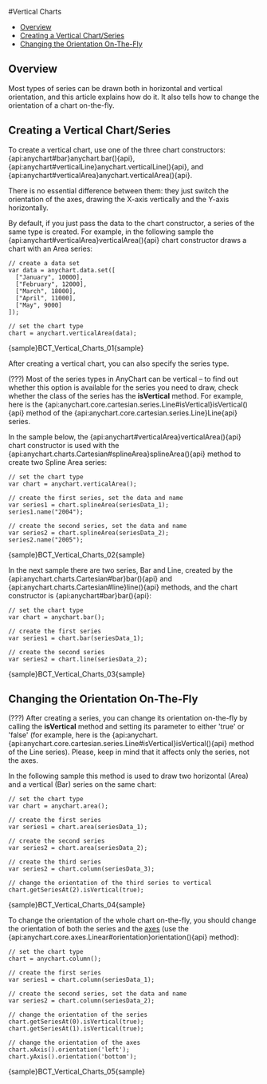 #Vertical Charts

* [Overview](#overview)
* [Creating a Vertical Chart/Series](#creating_a_vertical_chart_series)
* [Changing the Orientation On-The-Fly](#onthefly)

## Overview

Most types of series can be drawn both in horizontal and vertical orientation, and this article explains how do it. It also  tells how to change the orientation of a chart on-the-fly.

<a name='creating_a_vertical_chart_series'></a>
## Creating a Vertical Chart/Series

To create a vertical chart, use one of the three chart constructors: {api:anychart#bar}anychart.bar(){api}, {api:anychart#verticalLine}anychart.verticalLine(){api}, and {api:anychart#verticalArea}anychart.verticalArea(){api}.

There is no essential difference between them: they just switch the orientation of the axes, drawing the X-axis vertically and the Y-axis horizontally.

By default, if you just pass the data to the chart constructor, a series of the same type is created. For example, in the following sample the {api:anychart#verticalArea}verticalArea(){api} chart constructor draws a chart with an Area series: 

```
// create a data set
var data = anychart.data.set([
  ["January", 10000],
  ["February", 12000],
  ["March", 18000],
  ["April", 11000],
  ["May", 9000]
]);

// set the chart type
chart = anychart.verticalArea(data);
```

{sample}BCT\_Vertical\_Charts\_01{sample}

After creating a vertical chart, you can also specify the series type.

(???)
Most of the series types in AnyChart can be vertical – to find out whether this option is available for the series you need to draw, check whether the class of the series has the **isVertical** method. For example, here is the {api:anychart.core.cartesian.series.Line#isVertical}isVertical(){api} method of the {api:anychart.core.cartesian.series.Line}Line{api} series.

In the sample below, the {api:anychart#verticalArea}verticalArea(){api} chart constructor is used with the {api:anychart.charts.Cartesian#splineArea}splineArea(){api} method to create two Spline Area series:

```
// set the chart type
var chart = anychart.verticalArea();

// create the first series, set the data and name
var series1 = chart.splineArea(seriesData_1);
series1.name("2004");

// create the second series, set the data and name  
var series2 = chart.splineArea(seriesData_2);
series2.name("2005");
```

{sample}BCT\_Vertical\_Charts\_02{sample}

In the next sample there are two series, Bar and Line, created by the {api:anychart.charts.Cartesian#bar}bar(){api} and {api:anychart.charts.Cartesian#line}line(){api} methods, and the chart constructor is {api:anychart#bar}bar(){api}:

```
// set the chart type
var chart = anychart.bar();

// create the first series
var series1 = chart.bar(seriesData_1);

// create the second series
var series2 = chart.line(seriesData_2);
```

{sample}BCT\_Vertical\_Charts\_03{sample}

<a name='onthefly'></a>
## Changing the Orientation On-The-Fly

(???)
After creating a series, you can change its orientation on-the-fly by calling the **isVertical** method and setting its parameter to either 'true' or 'false' (for example, here is the {api:anychart.{api:anychart.core.cartesian.series.Line#isVertical}isVertical(){api} method of the Line series). Please, keep in mind that it affects only the series, not the axes.

In the following sample this method is used to draw two horizontal (Area) and a vertical (Bar) series on the same chart:

```
// set the chart type
var chart = anychart.area();

// create the first series
var series1 = chart.area(seriesData_1);

// create the second series
var series2 = chart.area(seriesData_2);

// create the third series
var series2 = chart.column(seriesData_3);

// change the orientation of the third series to vertical
chart.getSeriesAt(2).isVertical(true);
```

{sample}BCT\_Vertical\_Charts\_04{sample}

To change the orientation of the whole chart on-the-fly, you should change the orientation of both the series and the [axes](..Axes_and_Grids/Axis_Orientation) (use the {api:anychart.core.axes.Linear#orientation}orientation(){api} method):

```
// set the chart type
chart = anychart.column();

// create the first series
var series1 = chart.column(seriesData_1);

// create the second series, set the data and name
var series2 = chart.column(seriesData_2);

// change the orientation of the series
chart.getSeriesAt(0).isVertical(true);
chart.getSeriesAt(1).isVertical(true);

// change the orientation of the axes
chart.xAxis().orientation('left');
chart.yAxis().orientation('bottom');
```

{sample}BCT\_Vertical\_Charts\_05{sample}